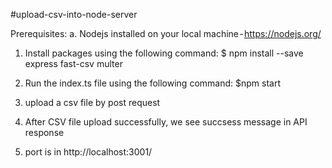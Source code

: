 #upload-csv-into-node-server

Prerequisites:
a. Nodejs installed on your local machine - https://nodejs.org/

1. Install packages using the following command:
   $ npm install --save express fast-csv multer

2. Run the index.ts file using the following command:
   $npm start

3. upload a csv file by post request

4. After CSV file upload successfully, we see succsess message in API response

5. port is in http://localhost:3001/
